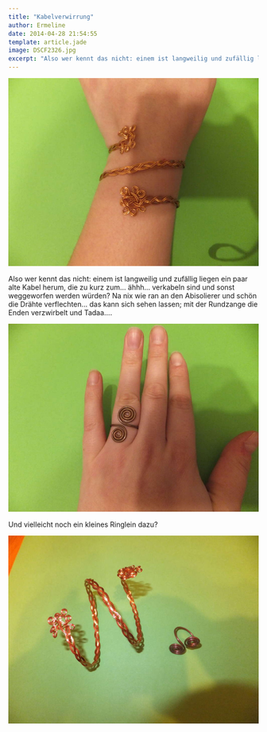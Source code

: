 ```yaml
---
title: "Kabelverwirrung"
author: Ermeline
date: 2014-04-28 21:54:55
template: article.jade
image: DSCF2326.jpg
excerpt: "Also wer kennt das nicht: einem ist langweilig und zufällig liegen ein paar alte Kabel herum"
---
```


![DSCF2326](DSCF2326.jpg)

Also wer kennt das nicht: einem ist langweilig und zufällig liegen ein
paar alte Kabel herum, die zu kurz zum... ähhh... verkabeln sind und
sonst weggeworfen werden würden? Na nix wie ran an den Abisolierer und
schön die Drähte verflechten... das kann sich sehen lassen; mit der
Rundzange die Enden verzwirbelt und Tadaa....

![DSCF2325](DSCF2325.jpg)

Und vielleicht noch ein kleines Ringlein dazu?

![DSCF2329](DSCF2329.jpg)

